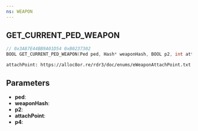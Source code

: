 ```yaml
---
ns: WEAPON
---
```

## GET_CURRENT_PED_WEAPON

```c
// 0x3A87E44BB9A01D54 0xB0237302
BOOL GET_CURRENT_PED_WEAPON(Ped ped, Hash* weaponHash, BOOL p2, int attachPoint, BOOL p4);
```

```
attachPoint: https://alloc8or.re/rdr3/doc/enums/eWeaponAttachPoint.txt
```

## Parameters
* **ped**:
* **weaponHash**:
* **p2**:
* **attachPoint**:
* **p4**:
